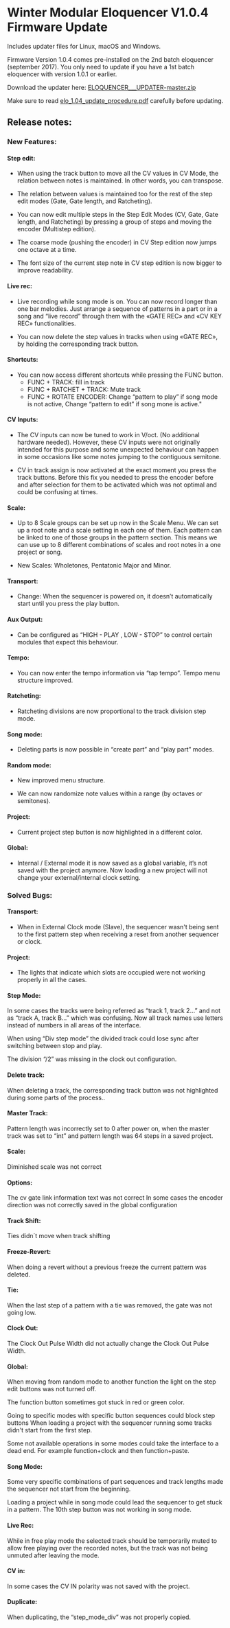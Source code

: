 # Winter Modular Eloquencer V1.0.4 Firmware Update

Includes updater files for Linux, macOS and Windows.

Firmware Version 1.0.4 comes pre-installed on the 2nd batch eloquencer (september 2017). You only need to update if you have a 1st batch eloquencer with version 1.0.1 or earlier.

Download the updater here: [ELOQUENCER___UPDATER-master.zip](https://github.com/enoughframes/ELOQUENCER___UPDATER/archive/master.zip)

Make sure to read [elo_1.04_update_procedure.pdf](https://github.com/enoughframes/ELOQUENCER___UPDATER/blob/master/elo_1.04_update_procedure.pdfom) carefully before updating.


## Release notes:
### New Features:
#### Step edit:
* When using the track button to move all the CV values in CV Mode, the relation between
notes is maintained. In other words, you can transpose.

* The relation between values is maintained too for the rest of the step edit modes (Gate, Gate
length, and Ratcheting).

* You can now edit multiple steps in the Step Edit Modes (CV, Gate, Gate length, and
Ratcheting) by pressing a group of steps and moving the encoder (Multistep edition).

* The coarse mode (pushing the encoder) in CV Step edition now jumps one octave at a time.

* The font size of the current step note in CV step edition is now bigger to improve readability.
#### Live rec:
* Live recording while song mode is on. You can now record longer than one bar melodies.
Just arrange a sequence of patterns in a part or in a song and “live record” through them
with the «GATE REC» and «CV KEY REC» functionalities.

* You can now delete the step values in tracks when using «GATE REC», by holding the
corresponding track button.

#### Shortcuts:
* You can now access different shortcuts while pressing the FUNC button.
  * FUNC + TRACK: fill in track
  * FUNC + RATCHET + TRACK: Mute track
  * FUNC + ROTATE ENCODER: Change “pattern to play” if song mode is not active, Change
“pattern to edit” if song mone is active."

#### CV Inputs:
* The CV inputs can now be tuned to work in V/oct. (No additional hardware needed).
However, these CV inputs were not originally intended for this purpose and some
unexpected behaviour can happen in some occasions like some notes jumping to the
contiguous semitone.

* CV in track assign is now activated at the exact moment you press the track buttons. Before
this fix you needed to press the encoder before and after selection for them to be activated
which was not optimal and could be confusing at times.

#### Scale:
* Up to 8 Scale groups can be set up now in the Scale Menu. We can set up a root note and a
scale setting in each one of them. Each pattern can be linked to one of those groups in the
pattern section. This means we can use up to 8 different combinations of scales and root
notes in a one project or song.

* New Scales: Wholetones, Pentatonic Major and Minor.
#### Transport:
* Change: When the sequencer is powered on, it doesn’t automatically start until you press
the play button.
#### Aux Output:
* Can be configured as “HIGH - PLAY , LOW - STOP” to control certain modules that expect
this behaviour.
#### Tempo:
* You can now enter the tempo information via “tap tempo”.
Tempo menu structure improved.
#### Ratcheting:
* Ratcheting divisions are now proportional to the track division step mode.
#### Song mode:
* Deleting parts is now possible in “create part” and “play part” modes.
#### Random mode:
* New improved menu structure.

* We can now randomize note values within a range (by octaves or semitones).
#### Project:
* Current project step button is now highlighted in a different color.
#### Global:
* Internal / External mode it is now saved as a global variable, it’s not saved with the project
anymore. Now loading a new project will not change your external/internal clock setting.

### Solved Bugs:
#### Transport:
* When in External Clock mode (Slave), the sequencer wasn't being sent to the first pattern
step when receiving a reset from another sequencer or clock.

#### Project:
* The lights that indicate which slots are occupied were not working properly in all the cases.

#### Step Mode:
In some cases the tracks were being referred as “track 1, track 2…” and not as “track A,
track B...” which was confusing. Now all track names use letters instead of numbers in all
areas of the interface.

When using “Div step mode” the divided track could lose sync after switching between stop
and play.

The division “/2” was missing in the clock out configuration.

#### Delete track:
When deleting a track, the corresponding track button was not highlighted during some parts
of the process..
#### Master Track:
Pattern length was incorrectly set to 0 after power on, when the master track was set to “int”
and pattern length was 64 steps in a saved project.
#### Scale:
Diminished scale was not correct
#### Options:
The cv gate link information text was not correct
In some cases the encoder direction was not correctly saved in the global configuration
#### Track Shift:
Ties didn´t move when track shifting
#### Freeze-Revert:
When doing a revert without a previous freeze the current pattern was deleted.
#### Tie:
When the last step of a pattern with a tie was removed, the gate was not going low.
#### Clock Out:
The Clock Out Pulse Width did not actually change the Clock Out Pulse Width.
#### Global:
When moving from random mode to another function the light on the step edit buttons was
not turned off.

The function button sometimes got stuck in red or green color.

Going to specific modes with specific button sequences could block step buttons
When loading a project with the sequencer running some tracks didn't start from the first
step.

Some not available operations in some modes could take the interface to a dead end. For
example function+clock and then function+paste.

#### Song Mode:
Some very specific combinations of part sequences and track lengths made the sequencer
not start from the beginning.

Loading a project while in song mode could lead the sequencer to get stuck in a pattern.
The 10th step button was not working in song mode.

#### Live Rec:
While in free play mode the selected track should be temporarily muted to allow free playing
over the recorded notes, but the track was not being unmuted after leaving the mode.

#### CV in:
In some cases the CV IN polarity was not saved with the project.

#### Duplicate:
When duplicating, the “step_mode_div” was not properly copied.
